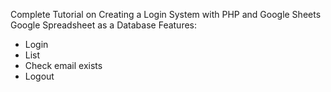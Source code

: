 Complete Tutorial on Creating a Login System with PHP and Google Sheets Google Spreadsheet as a Database Features:
  - Login
  - List
  - Check email exists
  - Logout
